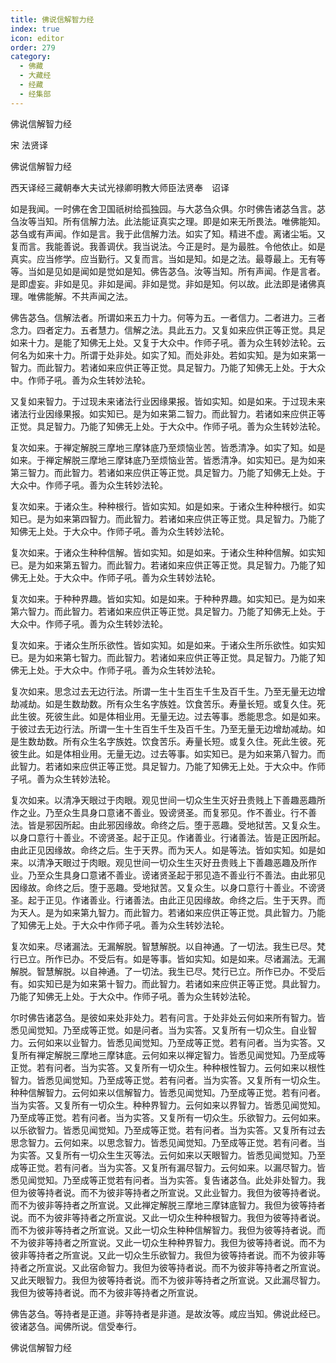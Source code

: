 ```yaml
---
title: 佛说信解智力经
index: true
icon: editor
order: 279
category:
  - 佛藏
  - 大藏经
  - 经藏
  - 经集部
---
```


  佛说信解智力经  

宋 法贤译  

佛说信解智力经  

西天译经三藏朝奉大夫试光禄卿明教大师臣法贤奉　诏译  

如是我闻。一时佛在舍卫国祇树给孤独园。与大苾刍众俱。尔时佛告诸苾刍言。苾刍汝等当知。所有信解力法。此法能证真实之理。即是如来无所畏法。唯佛能知。苾刍或有声闻。作如是言。我于此信解力法。如实了知。精进不虚。离诸尘垢。又复而言。我能善说。我善调伏。我当说法。今正是时。是为最胜。令他依止。如是真实。应当修学。应当勤行。又复而言。当如是知。如是之法。最尊最上。无有等等。当如是见如是闻如是觉如是知。佛告苾刍。汝等当知。所有声闻。作是言者。是即虚妄。非如是见。非如是闻。非如是觉。非如是知。何以故。此法即是诸佛真理。唯佛能解。不共声闻之法。  

佛告苾刍。信解法者。所谓如来五力十力。何等为五。一者信力。二者进力。三者念力。四者定力。五者慧力。信解之法。具此五力。又复如来应供正等正觉。具足如来十力。是能了知佛无上处。又复于大众中。作师子吼。善为众生转妙法轮。云何名为如来十力。所谓于处非处。如实了知。而处非处。若如实知。是为如来第一智力。而此智力。若诸如来应供正等正觉。具足智力。乃能了知佛无上处。于大众中。作师子吼。善为众生转妙法轮。  

又复如来智力。于过现未来诸法行业因缘果报。皆如实知。如是如来。于过现未来诸法行业因缘果报。如实知已。是为如来第二智力。而此智力。若诸如来应供正等正觉。具足智力。乃能了知佛无上处。于大众中。作师子吼。善为众生转妙法轮。  

复次如来。于禅定解脱三摩地三摩钵底乃至烦恼业苦。皆悉清净。如实了知。如是如来。于禅定解脱三摩地三摩钵底乃至烦恼业苦。皆悉清净。如实知已。是为如来第三智力。而此智力。若诸如来应供正等正觉。具足智力。乃能了知佛无上处。于大众中。作师子吼。善为众生转妙法轮。  

复次如来。于诸众生。种种根行。皆如实知。如是如来。于诸众生种种根行。如实知已。是为如来第四智力。而此智力。若诸如来应供正等正觉。具足智力。乃能了知佛无上处。于大众中。作师子吼。善为众生转妙法轮。  

复次如来。于诸众生种种信解。皆如实知。如是如来。于诸众生种种信解。如实知已。是为如来第五智力。而此智力。若诸如来应供正等正觉。具足智力。乃能了知佛无上处。于大众中。作师子吼。善为众生转妙法轮。  

复次如来。于种种界趣。皆如实知。如是如来。于种种界趣。如实知已。是为如来第六智力。而此智力。若诸如来应供正等正觉。具足智力。乃能了知佛无上处。于大众中。作师子吼。善为众生转妙法轮。  

复次如来。于诸众生所乐欲性。皆如实知。如是如来。于诸众生所乐欲性。如实知已。是为如来第七智力。而此智力。若诸如来应供正等正觉。具足智力。乃能了知佛无上处。于大众中。作师子吼。善为众生转妙法轮。  

复次如来。思念过去无边行法。所谓一生十生百生千生及百千生。乃至无量无边增劫减劫。如是生数劫数。所有众生名字族姓。饮食苦乐。寿量长短。或复久住。死此生彼。死彼生此。如是体相业用。无量无边。过去等事。悉能思念。如是如来。于彼过去无边行法。所谓一生十生百生千生及百千生。乃至无量无边增劫减劫。如是生数劫数。所有众生名字族姓。饮食苦乐。寿量长短。或复久住。死此生彼。死彼生此。如是体相业用。无量无边。过去等事。如实知已。是为如来第八智力。而此智力。若诸如来应供正等正觉。具足智力。乃能了知佛无上处。于大众中。作师子吼。善为众生转妙法轮。  

复次如来。以清净天眼过于肉眼。观见世间一切众生生灭好丑贵贱上下善趣恶趣所作之业。乃至众生具身口意诸不善业。毁谤贤圣。而复邪见。作不善业。行不善法。皆是邪因所起。由此邪因缘故。命终之后。堕于恶趣。受地狱苦。又复众生。以身口意行十善业。不谤贤圣。起于正见。作诸善业。行诸善法。皆是正因所起。由此正见因缘故。命终之后。生于天界。而为天人。如是等法。皆如实知。如是如来。以清净天眼过于肉眼。观见世间一切众生生灭好丑贵贱上下善趣恶趣及所作业。乃至众生具身口意诸不善业。谤诸贤圣起于邪见造不善业行不善法。由此邪见因缘故。命终之后。堕于恶趣。受地狱苦。又复众生。以身口意行十善业。不谤贤圣。起于正见。作诸善业。行诸善法。由此正见因缘故。命终之后。生于天界。而为天人。是为如来第九智力。而此智力。若诸如来应供正等正觉。具此智力。乃能了知佛无上处。于大众中作师子吼。善为众生转妙法轮。  

复次如来。尽诸漏法。无漏解脱。智慧解脱。以自神通。了一切法。我生已尽。梵行已立。所作已办。不受后有。如是等事。皆如实知。如是如来。尽诸漏法。无漏解脱。智慧解脱。以自神通。了一切法。我生已尽。梵行已立。所作已办。不受后有。如实知已是为如来第十智力。而此智力。若诸如来应供正等正觉。具此智力。乃能了知佛无上处。于大众中。作师子吼。善为众生转妙法轮。  

尔时佛告诸苾刍。是彼如来处非处力。若有问言。于处非处云何如来所有智力。皆悉见闻觉知。乃至成等正觉。如是问者。当为实答。又复所有一切众生。自业智力。云何如来以业智力。皆悉见闻觉知。乃至成等正觉。若有问者。当为实答。又复所有禅定解脱三摩地三摩钵底。云何如来以禅定智力。皆悉见闻觉知。乃至成等正觉。若有问者。当为实答。又复所有一切众生。种种根性智力。云何如来以根性智力。皆悉见闻觉知。乃至成等正觉。若有问者。当为实答。又复所有一切众生。种种信解智力。云何如来以信解智力。皆悉见闻觉知。乃至成等正觉。若有问者。当为实答。又复所有一切众生。种种界智力。云何如来以界智力。皆悉见闻觉知。乃至成等正觉。若有问者。当为实答。又复所有一切众生。乐欲智力。云何如来。以乐欲智力。皆悉见闻觉知。乃至成等正觉。若有问者。当为实答。又复所有过去思念智力。云何如来。以思念智力。皆悉见闻觉知。乃至成等正觉。若有问者。当为实答。又复所有一切众生生灭等法。云何如来以天眼智力。皆悉见闻觉知。乃至成等正觉。若有问者。当为实答。又复所有漏尽智力。云何如来。以漏尽智力。皆悉见闻觉知。乃至成等正觉若有问者。当为实答。复告诸苾刍。此处非处智力。我但为彼等持者说。而不为彼非等持者之所宣说。又此业智力。我但为彼等持者说。而不为彼非等持者之所宣说。又此禅定解脱三摩地三摩钵底智力。我但为彼等持者说。而不为彼非等持者之所宣说。又此一切众生种种根智力。我但为彼等持者说。而不为彼非等持者之所宣说。又此一切众生种种信解智力。我但为彼等持者说。而不为彼非等持者之所宣说。又此一切众生种种界智力。我但为彼等持者说。而不为彼非等持者之所宣说。又此一切众生乐欲智力。我但为彼等持者说。而不为彼非等持者之所宣说。又此宿命智力。我但为彼等持者说。而不为彼非等持者之所宣说。又此天眼智力。我但为彼等持者说。而不为彼非等持者之所宣说。又此漏尽智力。我但为彼等持者说。而不为彼非等持者之所宣说。  

佛告苾刍。等持者是正道。非等持者是非道。是故汝等。咸应当知。佛说此经已。彼诸苾刍。闻佛所说。信受奉行。  

佛说信解智力经  
